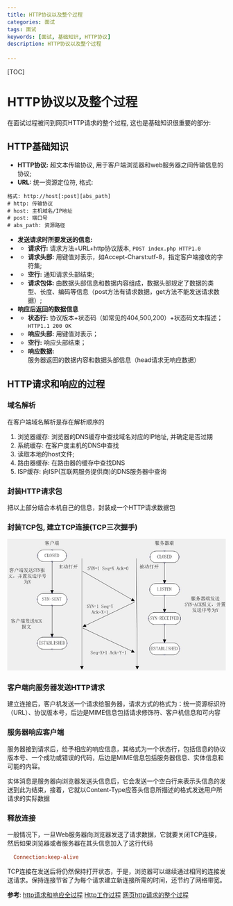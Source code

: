 ```yaml
---
title: HTTP协议以及整个过程
categories: 面试 
tags: 面试
keywords: [面试, 基础知识, HTTP协议]
description: HTTP协议以及整个过程

---
```


<!--more-->

[TOC]

# HTTP协议以及整个过程
  在面试过程被问到网页HTTP请求的整个过程, 这也是基础知识很重要的部分:

## HTTP基础知识
  * **HTTP协议:** 超文本传输协议, 用于客户端浏览器和web服务器之间传输信息的协议;
  * **URL:** 统一资源定位符, 格式: 
  ```txt
  格式: http://host[:post][abs_path]
  # http: 传输协议
  # host: 主机域名/IP地址
  # post: 端口号
  # abs_path: 资源路径
  ```
  * **发送请求时所要发送的信息:**
  * * **请求行:** 请求方法+URL+http协议版本, `POST index.php HTTP1.0`
  * * **请求头部:** 用键值对表示，如Accept-Charst:utf-8，指定客户端接收的字符集;
  * * **空行:** 通知请求头部结束;
  * * **请求包体:** 由数据头部信息和数据内容组成，数据头部规定了数据的类型、长度、编码等信息（post方法有请求数据，get方法不能发送请求数据）;
  * **响应后返回的数据信息**
  * * **状态行:** 协议版本+状态码（如常见的404,500,200）+状态码文本描述；`HTTP1.1 200 OK`
  * * **响应头部:** 用键值对表示；
  * * **空行:** 响应头部结束；
  * * **响应数据:** 服务器返回的数据内容和数据头部信息（head请求无响应数据）

## HTTP请求和响应的过程
### 域名解析
  在客户端域名解析是存在解析顺序的
  1. 浏览器缓存: 浏览器的DNS缓存中查找域名对应的IP地址, 并确定是否过期
  2. 系统缓存: 在客户度主机的DNS中查找
  3. 读取本地的host文件; 
  4. 路由器缓存: 在路由器的缓存中查找DNS
  5. ISP缓存: 向ISP(互联网服务提供商)的DNS服务器中查询

### 封装HTTP请求包
  把以上部分结合本机自己的信息，封装成一个HTTP请求数据包

### 封装TCP包, 建立TCP连接(TCP三次握手)
![IMAGE](./resources/45EDDF836867066434A7B2C93B1DCA3B.jpg)

### 客户端向服务器发送HTTP请求
  建立连接后，客户机发送一个请求给服务器，请求方式的格式为：统一资源标识符（URL）、协议版本号，后边是MIME信息包括请求修饰符、客户机信息和可内容

### 服务器响应客户端
  服务器接到请求后，给予相应的响应信息，其格式为一个状态行，包括信息的协议版本号、一个成功或错误的代码，后边是MIME信息包括服务器信息、实体信息和可能的内容。

  实体消息是服务器向浏览器发送头信息后，它会发送一个空白行来表示头信息的发送到此为结束，接着，它就以Content-Type应答头信息所描述的格式发送用户所请求的实际数据
### 释放连接
  一般情况下，一旦Web服务器向浏览器发送了请求数据，它就要关闭TCP连接，然后如果浏览器或者服务器在其头信息加入了这行代码
  ```conf
    Connection:keep-alive
  ```
  TCP连接在发送后将仍然保持打开状态，于是，浏览器可以继续通过相同的连接发送请求。保持连接节省了为每个请求建立新连接所需的时间，还节约了网络带宽。

  **参考**:
  [http请求和响应全过程](http://blog.csdn.net/Picking_up_stones/article/details/62894194)
  [Http工作过程](http://www.cnblogs.com/chyg/p/5212008.html)
  [网页http请求的整个过程](http://blog.csdn.net/allenjay11/article/details/51788026)